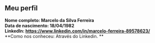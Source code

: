 Meu perfil
-------

**Nome completo: Marcelo da Silva Ferreira**   
**Data de nascimento: 18/04/1982**   
**LinkedIn: https://www.linkedin.com/in/marcelo-ferreira-89578623/**    
**Como nos conheceu: Através do Linkedin. **   
